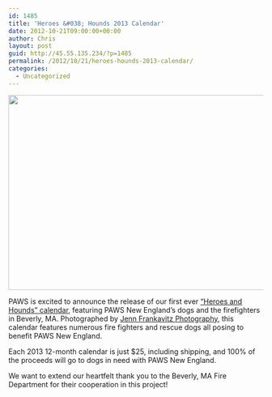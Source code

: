 ```yaml
---
id: 1485
title: 'Heroes &#038; Hounds 2013 Calendar'
date: 2012-10-21T09:00:00+00:00
author: Chris
layout: post
guid: http://45.55.135.234/?p=1485
permalink: /2012/10/21/heroes-hounds-2013-calendar/
categories:
  - Uncategorized
---
```

<img src="https://pawsnewengland.com/wp-content/uploads/2012/10/heroes-hounds-calendar.jpg" alt="" title="A picture of the Heroes & Hounds calendar" width="560" height="385" class="aligncenter size-full wp-image-1486" />

PAWS is excited to announce the release of our first ever [&#8220;Heroes and Hounds&#8221; calendar](https://www.paypal.com/cgi-bin/webscr?cmd=_s-xclick&hosted_button_id=EV4JG7ELKFRVN), featuring PAWS New England&#8217;s dogs and the firefighters in Beverly, MA. Photographed by [Jenn Frankavitz Photography](http://www.jennfrankavitz.com/), this calendar features numerous fire fighters and rescue dogs all posing to benefit PAWS New England.

Each 2013 12-month calendar is just $25, including shipping, and 100% of the proceeds will go to dogs in need with PAWS New England.

We want to extend our heartfelt thank you to the Beverly, MA Fire Department for their cooperation in this project!